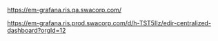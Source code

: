 
https://em-grafana.ris.qa.swacorp.com/

https://em-grafana.ris.prod.swacorp.com/d/h-TST5IIz/edir-centralized-dashboard?orgId=12
